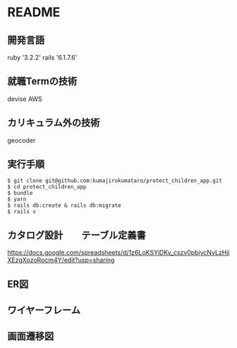 # README

## 開発言語
ruby '3.2.2'
rails '6.1.7.6'

## 就職Termの技術
devise
AWS

## カリキュラム外の技術
geocoder

## 実行手順
```
$ git clone git@github.com:kumajirokumataro/protect_children_app.git
$ cd protect_children_app
$ bundle
$ yarn
$ rails db:create & rails db:migrate
$ rails s
```
## カタログ設計　　テーブル定義書
https://docs.google.com/spreadsheets/d/1z6LoKSYiDKv_cszv0pbiycNvLzHiiXEzgXozoRocm4Y/edit?usp=sharing

## ER図


## ワイヤーフレーム


## 画面遷移図